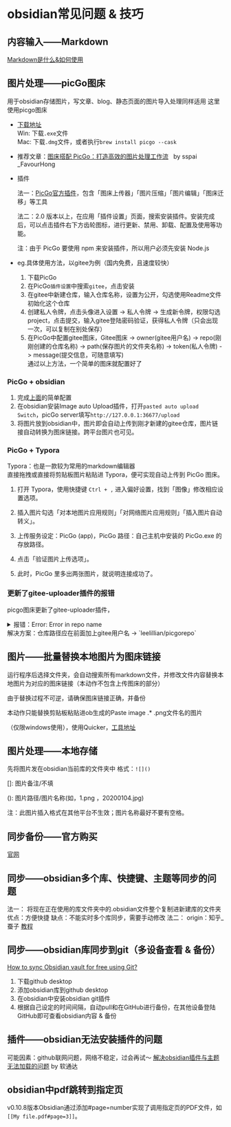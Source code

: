 # obsidian常见问题 & 技巧
## 内容输入——Markdown
[Markdown是什么&如何使用](./markdown.md)

## 图片处理——picGo图床
用于obsidian存储图片，写文章、blog、静态页面的图片导入处理同样适用
这里使用picgo图床<br>
- [下载地址](https://github.com/Molunerfinn/PicGo/releases) <br>
Win: 下载`.exe`文件<br>
Mac: 下载`.dmg`文件，或者执行`brew install picgo --cask`<br>

- 推荐文章：[图床搭配 PicGo：打造高效的图片处理工作流](https://sspai.com/post/65716) &nbsp; by sspai _FavourHong

- 插件

    法一：[PicGo官方插件](https://github.com/PicGo/Awesome-PicGo)，包含「图床上传器」「图片压缩」「图片编辑」「图床迁移」等工具<br>

    法二：2.0 版本以上，在应用「插件设置」页面，搜索安装插件。安装完成后，可以点击插件右下方齿轮图标，进行更新、禁用、卸载、配置及使用等功能。<br>

    注：由于 PicGo 要使用 npm 来安装插件，所以用户必须先安装 Node.js

- eg.具体使用方法，以gitee为例（国内免费，且速度较快）
    1. 下载PicGo
    2. 在PicGo`插件设置`中搜索`gitee`，点击安装
    3. 在gitee中新建仓库，输入仓库名称，设置为公开，勾选使用Readme文件初始化这个仓库
    4. 创建私人令牌，点击头像进入设置 -> 私人令牌 -> 生成新令牌，权限勾选project，点击提交，输入gitee登陆密码验证，获得私人令牌（只会出现一次，可以复制在别处保存）
    5. 在PicGo中配置gitee图床，Gitee图床 -> owner(gitee用户名) -> repo(刚刚创建的仓库名称) -> path(保存图片的文件夹名称) -> token(私人令牌) -> message(提交信息，可随意填写)<br>
  通过以上方法，一个简单的图床就配置好了
   
### PicGo + obsidian
1. 完成[上面](#图片处理——picGo图床)的简单配置
2. 在obsidian安装Image auto Upload插件，打开`pasted auto upload Switch`，picGo server填写`http://127.0.0.1:36677/upload`
3. 将图片放到obsidian中，图片即会自动上传到刚才新建的gitee仓库，图片链接自动转换为图床链接。跨平台图片也可见。

### PicGo + Typora
Typora：也是一款较为常用的markdown编辑器<br>
直接拖拽或直接将剪贴板图片粘贴进 Typora，便可实现自动上传到 PicGo 图床。<br>
1. 打开 Typora，使用快捷键 `Ctrl + ,` 进入偏好设置，找到「图像」修改相应设置选项。

2. 插入图片勾选「对本地图片应用规则」「对网络图片应用规则」「插入图片自动转义」。
3. 上传服务设定：PicGo (app)，PicGo 路径：自己主机中安装的 PicGo.exe 的存放路径。
4. 点击「验证图片上传选项」。
5. 此时，PicGo 里多出两张图片，就说明连接成功了。

### 更新了gitee-uploader插件的报错
picgo图床更新了gitee-uploader插件，
<details> 
	<summary>报错：Error: Error in repo name  </summary> 
	<pre><code> 
	Error: Error in repo name  
	at new Octo (/Users/hechunxia/Library/Application Support/picgo/node_modules/picgo-plugin-gitee-uploader/dist/lib/octokit.js:40:19)  
	at Object.getIns (/Users/hechunxia/Library/Application Support/picgo/node_modules/picgo-plugin-gitee-uploader/dist/lib/octokit.js:230:11)  
	at initOcto (/Users/hechunxia/Library/Application Support/picgo/node_modules/picgo-plugin-gitee-uploader/dist/index.js:11:27)  
	at Object.handle (/Users/hechunxia/Library/Application Support/picgo/node_modules/picgo-plugin-gitee-uploader/dist/index.js:110:21)  
	at Lifecycle.doUpload (/Applications/PicGo.app/Contents/Resources/app.asar/node_modules/picgo/dist/src/core/Lifecycle.js:80:77)  
	at Lifecycle.start (/Applications/PicGo.app/Contents/Resources/app.asar/node_modules/picgo/dist/src/core/Lifecycle.js:26:24)  
	at async PicGo.upload (/Applications/PicGo.app/Contents/Resources/app.asar/node_modules/picgo/dist/src/core/PicGo.js:205:32)  
	at async Object.upload (/Applications/PicGo.app/Contents/Resources/app.asar/background.js:36:29196)  
	at async Pt (/Applications/PicGo.app/Contents/Resources/app.asar/background.js:36:31625)  
	at async /Applications/PicGo.app/Contents/Resources/app.asar/background.js:36:32625
	</code></pre> 
</details>
解决方案：仓库路径应在前面加上gitee用户名 -> `leelillian/picgorepo`


## 图片——批量替换本地图片为图床链接
运行程序后选择文件夹，会自动搜索所有markdown文件，并修改文件内容替换本地图片为对应的图床链接（本动作不包含上传图床的部分）

由于替换过程不可逆，请确保图床链接正确，并备份

本动作只能替换剪贴板粘贴进ob生成的Paste image .* .png文件名的图片

（仅限windows使用），使用Quicker，[工具地址](https://getquicker.net/Sharedaction?code=ee6f083e-6399-4bb4-69e5-08d992b19cae)


## 图片处理——本地存储
先将图片发在obsidian当前库的文件夹中
格式：`![]()`

[]: 图片备注/不填

(): 图片路径/图片名称(如，1.png ，20200104.jpg)

注：此图片插入格式在其他平台不生效；图片名称最好不要有空格。

## 同步备份——官方购买
[官网](https://obsidian.md/sync)

## 同步——obsidian多个库、快捷键、主题等同步的问题
法一：
将现在正在使用的库文件夹中的.obsidian文件整个复制进新建库的文件夹
优点：方便快捷
缺点：不能实时多个库同步，需要手动修改
法二：
origin：知乎_蚕子
[教程](https://zhuanlan.zhihu.com/p/361003138)


## 同步——obsidian库同步到git（多设备查看 & 备份）
[How to sync Obsidian vault for free using Git?](https://desktopofsamuel.com/how-to-sync-obsidian-vault-for-free-using-git/)
1. 下载github desktop
2. 添加obsidian库到github desktop
3. 在obsidian中安装obsidian git插件
4. 根据自己设定的时间间隔，自动pull和在GitHub进行备份，在其他设备登陆GitHub即可查看obsidian内容 & 备份

## 插件——obsidian无法安装插件的问题
可能因素：github联网问题，网络不稳定，过会再试～
[解决obsidian插件与主题无法加载的问题](https://publish.obsidian.md/chinesehelp/01+2021%E6%96%B0%E6%95%99%E7%A8%8B/%E8%A7%A3%E5%86%B3obsidian%E6%8F%92%E4%BB%B6%E4%B8%8E%E4%B8%BB%E9%A2%98%E6%97%A0%E6%B3%95%E5%8A%A0%E8%BD%BD%E7%9A%84%E9%97%AE%E9%A2%98+by+%E8%BD%AF%E9%80%9A%E8%BE%BE)  by 软通达


## obsidian中pdf跳转到指定页
v0.10.8版本Obsidian通过添加#page=number实现了调用指定页的PDF文件，如`[[My file.pdf#page=3]]`。


<!--
 * @Description: 
 * @Author: Lillian
 * @Date: 2022-01-24 23:59:42
 * @LastEditTime: 2022-03-03 23:23:30
 * Copyright (c) 2022 by Lillian, All Rights Reserved. 
-->